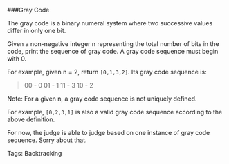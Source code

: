 ###Gray Code

The gray code is a binary numeral system where two successive values differ in only one bit.

Given a non-negative integer n representing the total number of bits in the code, print the sequence of gray code. A gray code sequence must begin with 0.

For example, given n = 2, return `[0,1,3,2]`. Its gray code sequence is:

>00 - 0
>01 - 1
>11 - 3
>10 - 2

Note:
For a given n, a gray code sequence is not uniquely defined.

For example, `[0,2,3,1]` is also a valid gray code sequence according to the above definition.

For now, the judge is able to judge based on one instance of gray code sequence. Sorry about that.

Tags: Backtracking
